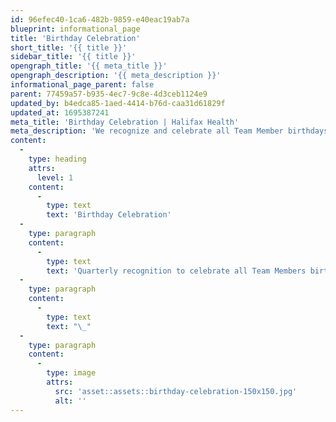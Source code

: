 ```yaml
---
id: 96efec40-1ca6-482b-9859-e40eac19ab7a
blueprint: informational_page
title: 'Birthday Celebration'
short_title: '{{ title }}'
sidebar_title: '{{ title }}'
opengraph_title: '{{ meta_title }}'
opengraph_description: '{{ meta_description }}'
informational_page_parent: false
parent: 77459a57-b935-4ec7-9c8e-4d3ceb1124e9
updated_by: b4edca85-1aed-4414-b76d-caa31d61829f
updated_at: 1695387241
meta_title: 'Birthday Celebration | Halifax Health'
meta_description: 'We recognize and celebrate all Team Member birthdays. It is a great opportunity for Team Members to take a break, get together and grab a sweet treat.'
content:
  -
    type: heading
    attrs:
      level: 1
    content:
      -
        type: text
        text: 'Birthday Celebration'
  -
    type: paragraph
    content:
      -
        type: text
        text: 'Quarterly recognition to celebrate all Team Members birthdays that fall in the seasonal months. They receive a birthday card to their home and are invited to attend a themed seasonal celebration (Spring, Summer, Fall, Winter) with cupcakes, refreshments, and a chance to win various prizes.'
  -
    type: paragraph
    content:
      -
        type: text
        text: "\_"
  -
    type: paragraph
    content:
      -
        type: image
        attrs:
          src: 'asset::assets::birthday-celebration-150x150.jpg'
          alt: ''
---
```


